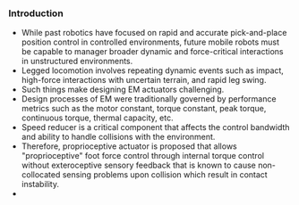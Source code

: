### Introduction
- While past robotics have focused on rapid and accurate pick-and-place position control in controlled environments, future mobile robots must be capable to manager broader dynamic and force-critical interactions in unstructured environments. 
- Legged locomotion involves repeating dynamic events such as impact, high-force interactions with uncertain terrain, and rapid leg swing. 
- Such things make designing EM actuators challenging. 
- Design processes of EM were traditionally governed by performance metrics such as the motor constant, torque constant, peak torque, continuous torque, thermal capacity, etc.
- Speed reducer is a critical component that affects the control bandwidth and ability to handle collisions with the environment. 
- Therefore, proprioceptive actuator is proposed that allows  "proprioceptive" foot force control through internal torque control without exteroceptive sensory feedback that is known to cause non-collocated sensing problems upon collision which result in contact instability.
- 